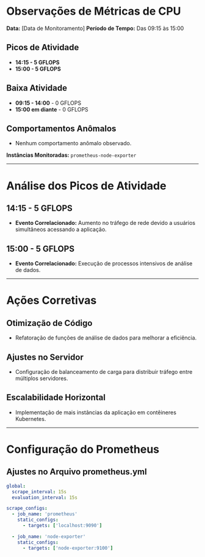# Observações de Métricas de CPU

**Data:** [Data de Monitoramento]
**Período de Tempo:** Das 09:15 às 15:00

## Picos de Atividade
- **14:15 - 5 GFLOPS**
- **15:00 - 5 GFLOPS**

## Baixa Atividade
- **09:15 - 14:00** - 0 GFLOPS
- **15:00 em diante** - 0 GFLOPS

## Comportamentos Anômalos
- Nenhum comportamento anômalo observado.

**Instâncias Monitoradas:** `prometheus-node-exporter`

---

# Análise dos Picos de Atividade

## 14:15 - 5 GFLOPS
- **Evento Correlacionado:** Aumento no tráfego de rede devido a usuários simultâneos acessando a aplicação.

## 15:00 - 5 GFLOPS
- **Evento Correlacionado:** Execução de processos intensivos de análise de dados.

---

# Ações Corretivas

## Otimização de Código
- Refatoração de funções de análise de dados para melhorar a eficiência.

## Ajustes no Servidor
- Configuração de balanceamento de carga para distribuir tráfego entre múltiplos servidores.

## Escalabilidade Horizontal
- Implementação de mais instâncias da aplicação em contêineres Kubernetes.

---

# Configuração do Prometheus

## Ajustes no Arquivo prometheus.yml
```yaml
global:
  scrape_interval: 15s
  evaluation_interval: 15s

scrape_configs:
  - job_name: 'prometheus'
    static_configs:
      - targets: ['localhost:9090']

  - job_name: 'node-exporter'
    static_configs:
      - targets: ['node-exporter:9100']
